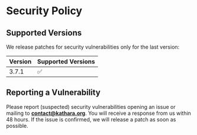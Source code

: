 # Security Policy

## Supported Versions

We release patches for security vulnerabilities only for the last version:

| Version | Supported Versions |
|---------|--------------------|
| 3.7.1   | :white_check_mark: |

## Reporting a Vulnerability

Please report (suspected) security vulnerabilities opening an issue or mailing to
**[contact@kathara.org](mailto:contact@kathara.org)**. You will receive a response from
us within 48 hours. If the issue is confirmed, we will release a patch as soon
as possible.

